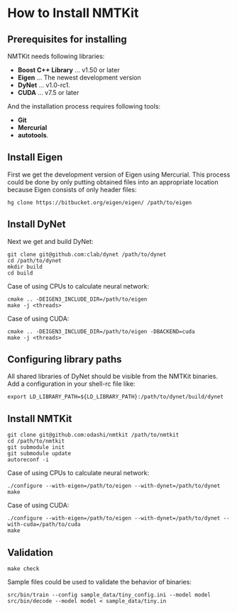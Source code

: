 How to Install NMTKit
=====================


Prerequisites for installing
----------------------------

NMTKit needs following libraries:

* **Boost C++ Library** ... v1.50 or later
* **Eigen** ... The newest development version
* **DyNet** ... v1.0-rc1.
* **CUDA** ... v7.5 or later


And the installation process requires following tools:

* **Git**
* **Mercurial**
* **autotools**.


Install Eigen
-------------

First we get the development version of Eigen using Mercurial.
This process could be done by only putting obtained files into an appropriate
location because Eigen consists of only header files:

    hg clone https://bitbucket.org/eigen/eigen/ /path/to/eigen


Install DyNet
-------------

Next we get and build DyNet:

    git clone git@github.com:clab/dynet /path/to/dynet
    cd /path/to/dynet
    mkdir build
    cd build

Case of using CPUs to calculate neural network:

    cmake .. -DEIGEN3_INCLUDE_DIR=/path/to/eigen
    make -j <threads>

Case of using CUDA:

    cmake .. -DEIGEN3_INCLUDE_DIR=/path/to/eigen -DBACKEND=cuda
    make -j <threads>


Configuring library paths
-------------------------

All shared libraries of DyNet should be visible from the NMTKit binaries.
Add a configuration in your shell-rc file like:

    export LD_LIBRARY_PATH=${LD_LIBRARY_PATH}:/path/to/dynet/build/dynet


Install NMTKit
--------------

    git clone git@github.com:odashi/nmtkit /path/to/nmtkit
    cd /path/to/nmtkit
    git submodule init
    git submodule update
    autoreconf -i

Case of using CPUs to calculate neural network:

    ./configure --with-eigen=/path/to/eigen --with-dynet=/path/to/dynet
    make

Case of using CUDA:

    ./configure --with-eigen=/path/to/eigen --with-dynet=/path/to/dynet --with-cuda=/path/to/cuda
    make


Validation
----------

    make check

Sample files could be used to validate the behavior of binaries:

    src/bin/train --config sample_data/tiny_config.ini --model model
    src/bin/decode --model model < sample_data/tiny.in
